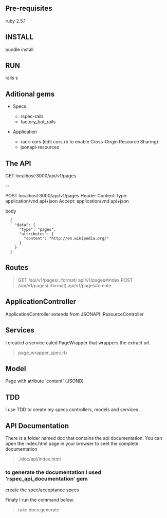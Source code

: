 ## Pre-requisites
ruby 2.5.1

## INSTALL
bundle install

## RUN
rails s

## Aditional gems
- Specs
  - rspec-rails
  - factory_bot_rails

- Application
  - rack-cors (edit cors.rb to enable Cross-Origin Resource Sharing)
  - jsonapi-resources

## The API
GET  localhost:3000/api/v1/pages

--

POST localhost:3000/api/v1/pages
  Header
    Content-Type: application/vnd.api+json
    Accept: application/vnd.api+json

  body  
  ```
    {
      "data": {
        "type": "pages",
        "attributes": {
          "content": "http://en.wikipedia.org/"
        }
      }
    }
  ```

## Routes
> GET   /api/v1/pages(.:format)  api/v1/pages#index
> POST  /api/v1/pages(.:format)  api/v1/pages#create
  
## ApplicationController
ApplicationController extends from JSONAPI::ResourceController

## Services
I created a service caled PageWrapper that wrappers the extract url.
> page_wrapper_spec.rb

## Model
Page with atribute 'content' (JSONB)

## TDD
I use TDD to create my specs controllers, models and services

## API Documentation
There is a folder named doc that contains the api documentation.
You can open the index.html page in your browser to seet the complete documentation

> ./doc/api/index.html

### to generate the documentation I used 'rspec_api_documentation' gem  
create the spec/acceptance specs

Finaly I run the command below.
> rake docs:generate
